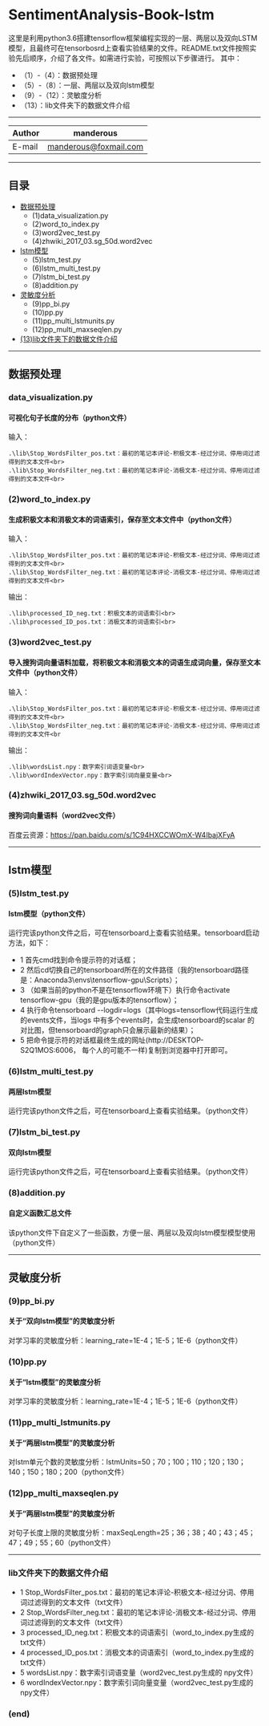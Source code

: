 # SentimentAnalysis-Book-lstm

这里是利用python3.6搭建tensorflow框架编程实现的一层、两层以及双向LSTM模型，且最终可在tensorbosrd上查看实验结果的文件。README.txt文件按照实验先后顺序，介绍了各文件。如需进行实验，可按照以下步骤进行。
其中：<br>
* （1）-（4）：数据预处理<br>
* （5）-（8）：一层、两层以及双向lstm模型<br>
* （9）-（12）：灵敏度分析<br>
* （13）：lib文件夹下的数据文件介绍<br>

****

|Author|manderous|
|---|---|
|E-mail|manderous@foxmail.com|

****

## 目录
* [数据预处理](#数据预处理)
    * (1)data_visualization.py
    * (2)word_to_index.py
    * (3)word2vec_test.py
    * (4)zhwiki_2017_03.sg_50d.word2vec
* [lstm模型](#lstm模型)
    * (5)lstm_test.py
    * (6)lstm_multi_test.py
    * (7)lstm_bi_test.py
    * (8)addition.py
* [灵敏度分析](#灵敏度分析)
    * (9)pp_bi.py
    * (10)pp.py
    * (11)pp_multi_lstmunits.py
    * (12)pp_multi_maxseqlen.py
* [(13)lib文件夹下的数据文件介绍](#lib文件夹下的数据文件介绍)

****

## 数据预处理
### data_visualization.py
#### 可视化句子长度的分布（python文件）
输入：<br>
```
.\lib\Stop_WordsFilter_pos.txt：最初的笔记本评论-积极文本-经过分词、停用词过滤得到的文本文件<br>
.\lib\Stop_WordsFilter_neg.txt：最初的笔记本评论-消极文本-经过分词、停用词过滤得到的文本文件<br>
```

### (2)word_to_index.py
#### 生成积极文本和消极文本的词语索引，保存至文本文件中（python文件）
输入：<br>
```
.\lib\Stop_WordsFilter_pos.txt：最初的笔记本评论-积极文本-经过分词、停用词过滤得到的文本文件<br>
.\lib\Stop_WordsFilter_neg.txt：最初的笔记本评论-消极文本-经过分词、停用词过滤得到的文本文件<br>
```
输出：<br>
```
.\lib\processed_ID_neg.txt：积极文本的词语索引<br>
.\lib\processed_ID_pos.txt：消极文本的词语索引<br>
```

### (3)word2vec_test.py
#### 导入搜狗词向量语料加载，将积极文本和消极文本的词语生成词向量，保存至文本文件中（python文件）
输入：<br>
```
.\lib\Stop_WordsFilter_pos.txt：最初的笔记本评论-积极文本-经过分词、停用词过滤得到的文本文件<br>
.\lib\Stop_WordsFilter_neg.txt：最初的笔记本评论-消极文本-经过分词、停用词过滤得到的文本文件<br
```
输出：<br>
```
.\lib\wordsList.npy：数字索引词语变量<br>
.\lib\wordIndexVector.npy：数字索引词向量变量<br>
```

### (4)zhwiki_2017_03.sg_50d.word2vec
#### 搜狗词向量语料（word2vec文件）
百度云资源：https://pan.baidu.com/s/1C94HXCCWOmX-W4IbajXFyA

****

## lstm模型
### (5)lstm_test.py
#### lstm模型（python文件）
运行完该python文件之后，可在tensorboard上查看实验结果。tensorboard启动方法，如下：
* 1 首先cmd找到命令提示符的对话框；
* 2 然后cd切换自己的tensorboard所在的文件路径（我的tensorboard路径是：Anaconda3\envs\tensorflow-gpu\Scripts）；
* 3 （如果当前的python不是在tensorflow环境下）执行命令activate tensorflow-gpu（我的是gpu版本的tensorflow）；
* 4 执行命令tensorboard --logdir=logs（其中logs=tensorflow代码运行生成的events文件，当logs 中有多个events时，会生成tensorboard的scalar 的对比图，但tensorboard的graph只会展示最新的结果）；
* 5 把命令提示符的对话框最终生成的网址(http://DESKTOP-S2Q1MOS:6006， 每个人的可能不一样)复制到浏览器中打开即可。

### (6)lstm_multi_test.py
#### 两层lstm模型
运行完该python文件之后，可在tensorboard上查看实验结果。（python文件）

### (7)lstm_bi_test.py
#### 双向lstm模型
运行完该python文件之后，可在tensorboard上查看实验结果。（python文件）

### (8)addition.py
#### 自定义函数汇总文件
该python文件下自定义了一些函数，方便一层、两层以及双向lstm模型模型使用（python文件）

****

## 灵敏度分析

### (9)pp_bi.py
#### 关于“双向lstm模型”的灵敏度分析
对学习率的灵敏度分析：learning_rate=1E-4；1E-5；1E-6（python文件）

### (10)pp.py
#### 关于“lstm模型”的灵敏度分析
对学习率的灵敏度分析：learning_rate=1E-4；1E-5；1E-6（python文件）

### (11)pp_multi_lstmunits.py
#### 关于“两层lstm模型”的灵敏度分析
对lstm单元个数的灵敏度分析：lstmUnits=50；70；100；110；120；130；140；150；180；200（python文件）

### (12)pp_multi_maxseqlen.py
#### 关于“两层lstm模型”的灵敏度分析
对句子长度上限的灵敏度分析：maxSeqLength=25；36；38；40；43；45；47；49；55；60（python文件）

****

### lib文件夹下的数据文件介绍
* 1 Stop_WordsFilter_pos.txt：最初的笔记本评论-积极文本-经过分词、停用词过滤得到的文本文件（txt文件）
* 2 Stop_WordsFilter_neg.txt：最初的笔记本评论-消极文本-经过分词、停用词过滤得到的文本文件（txt文件）
* 3 processed_ID_neg.txt：积极文本的词语索引（word_to_index.py生成的 txt文件）
* 4 processed_ID_pos.txt：消极文本的词语索引（word_to_index.py生成的 txt文件）
* 5 wordsList.npy：数字索引词语变量（word2vec_test.py生成的 npy文件）
* 6 wordIndexVector.npy：数字索引词向量变量（word2vec_test.py生成的 npy文件）

### (end)
